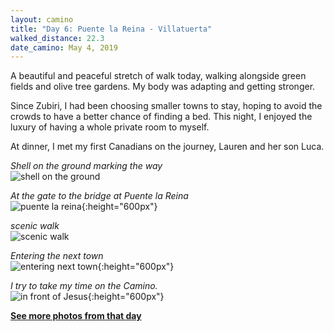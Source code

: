 ```yaml
---
layout: camino
title: "Day 6: Puente la Reina - Villatuerta"
walked_distance: 22.3
date_camino: May 4, 2019
---
```


A beautiful and peaceful stretch of walk today, walking alongside green fields and olive tree gardens. My body was adapting and getting stronger. 

Since Zubiri, I had been choosing smaller towns to stay, hoping to avoid the crowds to have a better chance of finding a bed. This night, I enjoyed the luxury of having a whole private room to myself.

At dinner, I met my first Canadians on the journey, Lauren and her son Luca.

*Shell on the ground marking the way*  
![shell on the ground](https://lh3.googleusercontent.com/Mo137KQesUzuzEgm4n-VdMXWCwpyjjwv8SkssaNPA2HnLtaU0PakcWWr2T_wtag2GhQCs9wOHUT8VDQq_NtUG-5LlYYsvb6plWjX_vn1dM5FE64Q_NMKdmLm0_2R9uU_V5iFI17grYmTsLYv8S2DTywtQdkrYXtZyMS3r5c4m5X-621OVf4txBIeBS2QeS55Zv6tEbxoU7vw2_8qP3-Nxokc5kR2D4HvhFIefxrGXUvi0bz6E3CizGlR6RoX1Ex4dxQiPqgji_MxgoPHe3ls22sYpGcVw9nkG0nJnnTPLeH22Bka6BVLj5sh4RYob61zmdPvOdIQcjSWGSdro6umyphebDylpaV-WdecQRz8WAwRYZQsu-9HuWPeVhNVFCii9PYDCb6nKtC3IV5CMakRfVDjfs9rS9-ytZdtw75u7WzHkuRa0dvRf6KZVrhP0lwhSLyrPvC5jAaapcx6NwDzE-1dW057hkKcbsTIxtCh3BDSi0zf5uniG2ZaYCTRtCbUhPjdGEaVNjXOMSAGvDgW0Z-LjRfhkt4mqJBBmpTjb-WDECV60SrydStjn13SXosiU-CTmwTE5jQ_uH2uzaesfVnF7771Vc_ba7F4F649SsXaUB6vvsj3E0VQM1Bf-UTtqt7cCQ71NINHcG0CMKdmHzNdqAysJAfGlKGMWHBRjrn7HOYP10d98Amg7zfusTjfr_imHjuenxS3BJjtfxlQ1nmMq1FKpUNkvRUGvy7kQzgs_IZhhcmCkBI=w1840-h1036-no)

*At the gate to the bridge at Puente la Reina*  
![puente la reina](https://lh3.googleusercontent.com/1FXMwHG3SJo7X3hz9SJ8G8j2jGlTZ8NSkNOvusGbYExftqBZP4PyNxXvMgYPD13P7DGCt15oftx1qdm5nur6h3nwpc9l5B4iQixdO1aAnAViexRPLR4qoLMHqUgJNVBebDBdp6nO37VufoG4hZS4ZcQvUyuoAkRIkQKQaw75NOOByUFc6e8a4Wo9cqsLiRmETrVH1bsO4o-OmuhtlJHrK71Ry2LRjtOmndmrsiGwShtmVHvRsv73M_m9cTzEuUicqq-rPOzydcQRYCf3Zl1jFaJQ3eid1pFkw_ibYkzxBp3X6aEgpHO77G3DEwHjeNvmWZ8i9JUubuwh_7Ik_J4nuriIjFDBu9JxWEKAJNhXiFymIilX5qfs08OeXcIW6-izwj7jgxxEQRjZlFjLW8tcn6WD8l0GKuQFjfiJrb5dujF4-wdM2KbEttjEnoxSy2B_KuBgmzwtnCFdbIkYzrGsY8T4Vun3u2oLd53THIuXFVMkKQFrIiDjHgsfh4xHkbdGjI6AlwtBsBeIDsTRRVHW_L9K-k0x1NbW9ISyacRGs_0LlfNKB-CmcximbZmFzkMZ8tNUjq6W6DGpiq9H_Ob1iNSfwZmkgvPQ-VfnSGuZf_tePZfM3ZxU6TzDsGxwwkgSXv9-rE37UQR2LtMZN0yleBDX2m75vHocFcKIVPIylUFsYznTcUJT_qWhsm85uAXUJdz6iMZbu_FCZLa_Uh1fV0C0OJQYIQYYoM8CJLRh2Iyuso2xXEtVM-8=w1060-h1406-no){:height="600px"}

*scenic walk*  
![scenic walk](https://lh3.googleusercontent.com/pRQ0VY8zQAUIAw7XoF9P9kg7kSpluSrVzVrHegrXALmfYww3vWMXceJ1vpor9YS8RUsEyGuulSpK0P2OInX3Ia7QoYR7zrklHvc_01Khszdfh9Su6tOd4oS9keDXsyXsf1ooO8Dp2t89_lj7znJ4WyKO-sTX3SfI7ZXDAvlxiCXkzQp6g70abw-Q8gF_IqXZubq1xvcxQ1JoHeloAvIah1XJSlpM2SoTKwxUdwaIdnyrxJF9xbHCDcBQ6rRyldctRJ9CePR2OVtK2mQqBfMJvIjsLBrcKwpsUutDRNidFAuvGiY6OVxUk8XJH3fkSAp47RbGgty2kMuO_fFPZ02yGF7HQki8gm2t9H6q1vFiOnUzFeXomvImqTJE0-i4gvfKkjtmBILM-VMuU5WngVWALhk8zLnW05LdBfHjgCzfrMnDD6HLBCoxx_2CR09QoljhSRP51XLnh_zk05B11glpbaGvVCXa3KOEvKehzgDVEn2ZMYAy8B1H4AsV-9DyFZfD6qZAkwWQJAi3xAH-wKtP3G95uk0HANhOpSHUFTHo6IwEUOf8ae-xlCdlMwth5xKAFa6RGQFwVZ3J1cHZjL5J44A_SXb7Nv5mrYhC-fC86EmNX_g1jQ53JsRK417_N-g9fArDXMu-BHhuIKx3wkF41HWkLthCDixFzUvRFfqswRwCpZDLAgd7VZr3TmXz13zFh1aTxR1BzNSm1nnNnHWJ653_XCnULwHC4cmKuvKCarox1c-Va7K77OU=w1840-h1036-no)

*Entering the next town*  
![entering next town](https://lh3.googleusercontent.com/CWQ9jSi7aOoHmbHIxbUBj1Oh2C5WqTcdCfzmrPSTty7MPN6NfywZwpphT2IB--j6JxxfQEoJPR8AkCJTiz4dXsEAlrrPB6q0NPLX9qLBEVGyzdSFkcveqE2cRR_zxcT49W5gLk_MXPL0Dc71XYKCZ0OdcyhckeW5aoQzzM59UbEjpSCiOjzd6y-nduqvTIp4_WLYNoBxhwje63gAXeg9eJp7cnEN74NSjXJ_dmBQrdeJ05D9PaL_2RmkUlnlo66kJPkStVEIH6T1CMFcJNdSf-YHr-G1X3iQj-KktfQY4670y_bhPoACT6DBgwjD0ko038_eVUSbuaLKmlxVwwOaVwPSRohUQWtTFhT_RRbnfvAM7KPc2wobAwa8lL_aEoHAjhUq80nYVT8lL_eLORuC8BWJFb8dKFwLtiPAhtq5rmm2-UA7h0clPigA6IxWf9k1vSoNkVzDc97vJ8IKSA2UUxq8LnARUUC69u3ucEpGSJRJIb0v9npolRBLx1zHMeW0uMOjVXkzygyV7eoF2BwggT1tVCsneyVmD8nUeV_EzwWddSAcPfxAynqCKoH07mwtTe5IK7BFYCHA0tUqaY7-G8R9Vmp24pgV7oBmCLvsl_nYu_TAO5slDpvFbjKQGRqRRuZmd0KUTMJByIv13wXtZpGeu9JM5Hn_rO6bviD2MozRg-u3Mb38_D4jAgP5I0-cv8peVNWgFbwfGwDM7RteDVXiAc6Bd-F_SBOYBhi4zJrdpXJYmZaMLBE=w792-h1406-no){:height="600px"}

*I try to take my time on the Camino.*  
![in front of Jesus](https://lh3.googleusercontent.com/uzBQHiLi6ZEYyuUHd0wCaukzvEc0WS_uQn4nS4NEtyP35xTwwJm76BGjaYyXwxaO4vDg-L3lWwn20Qqnc1Ev9uQ8okvxlkL5NKsZN04rmJH3wk5oOIJL-u91YPwWc2lJy13VwHr7Ky-AnRhM0AVhjsaId6GMDL2ojwSQbnfjuNbI5pyBdJZWDhav6bR6cTD8owghiovWmZAhA7EZGbbosKNrTxUEMcwjTBiaPHZ4SU5K43rlonX821jXp4WugTewctuxP1DhKdgpflWSZIOm5Jc7rMkavhArIz3p30-TsWNsc7K_tu-bUImzxOVKKEq0ZjdRXPPGEWFaAZtMZS2bSnYvxOQhsqFJLLaj9qO_DhjZCQA96cZY00QLTLFVy8ScqffuF1_5FQ4lKeZLxAY-3eWvc4c5znaid8UXuFawLBRyALSu2dCHEl9IarliJ3HEGBK3e72l85cfo0RNKOuEomqq6Jdym17mWRyLZOYtLIb47RLn4lEE1xv4YmqKZOvOWusFcedey1uKdX3k8Abc7a-prjpvdVfa36yvdylMwUv-04ozXmduMQDRx8IDxEp8o-cEU5eV6FvMpEgmFSB4D4nzW62VEMjC3iDfKeyDsxQ9VPUT-_akEH0wpwg4dYB_dQUWwE--ly-Y0P_w8Ddg3PB5OrpE_j40ZUX4b1GSGngXj0KO6P5AyXlZcpqg5R0eQZhkx1YAVXbx6waIChgLWKBrAoc47PB5obtYCQfs44ABecohDKyy7Cw=w792-h1406-no){:height="600px"}

[**See more photos from that day**](https://photos.app.goo.gl/ZHG9ViLYmLS5JYuLA)

